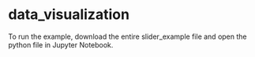 # data_visualization
To run the example, download the entire slider_example file and open the python file in Jupyter Notebook. 
